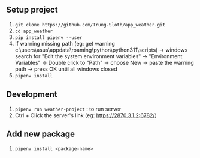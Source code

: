 ## Setup project
1. `git clone https://github.com/Trung-Sloth/app_weather.git`
2. `cd app_weather`
2. `pip install pipenv --user`
3. If warning missing path (eg: get warning c:\users\asus\appdata\roaming\python\python311\scripts) -> windows search for "Edit the system environment variables" -> "Environment Variables" -> Double click to "Path" -> choose New -> paste the warning path -> press OK until all windows closed
4. `pipenv install` 

## Development 
1. `pipenv run weather-project` : to run server
2. Ctrl + Click the server's link (eg: https://2870.3.1.2:6782/)

## Add new package
1. `pipenv install <package-name> `
